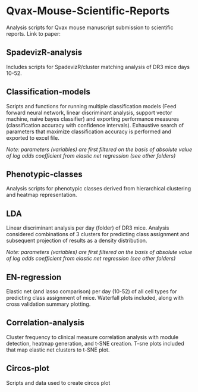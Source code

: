 # Qvax-Mouse-Scientific-Reports
Analysis scripts for Qvax mouse manuscript submission to scientific reports. Link to paper:

## SpadevizR-analysis
Includes scripts for SpadevizR/cluster matching analysis of DR3 mice days 10-52. 

## Classification-models
Scripts and functions for running multiple classification models (Feed forward neural network, linear discriminant analysis, support vector machine, naive bayes classifier) and exporting performance measures (classification accuracy with confidence intervals). Exhaustive search of parameters that maximize classification accuracy is performed and exported to excel file.

*Note: parameters (variables) are first filtered on the basis of absolute value of log odds coefficient from elastic net regression (see other folders)*

## Phenotypic-classes
Analysis scripts for phenotypic classes derived from hierarchical clustering and heatmap representation.

## LDA
Linear discriminant analysis per day (folder) of DR3 mice. Analysis considered combinations of 3 clusters for predicting class assignment and subsequent projection of results as a density distribution.

*Note: parameters (variables) are first filtered on the basis of absolute value of log odds coefficient from elastic net regression (see other folders)*

## EN-regression
Elastic net (and lasso comparison) per day (10-52) of all cell types for predicting class assignment of mice. Waterfall plots included, along with cross validation summary plotting.

## Correlation-analysis
Cluster frequency to clinical measure correlation analysis with module detection, heatmap generation, and t-SNE creation. T-sne plots included that map elastic net clusters to t-SNE plot.

## Circos-plot
Scripts and data used to create circos plot